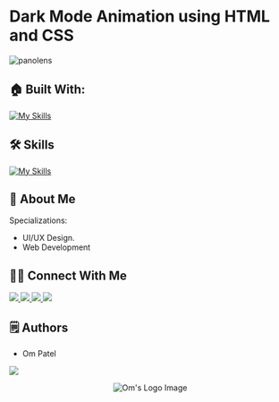 # Dark Mode Animation using HTML and CSS

![panolens](https://github.com/omunite215/Dark_Mode_Animation_HTML_CSS/assets/78680563/4f69787f-060d-40c1-81b8-c74dcfdf208c)


## 🏠 Built With:

[![My Skills](https://skillicons.dev/icons?i=vscode,vite,bootstrap,git,github)](https://skillicons.dev)

## 🛠 Skills

[![My Skills](https://skillicons.dev/icons?i=html,css,git,github)](https://skillicons.dev)

## 🚀 About Me
Specializations:
- UI/UX Design.
- Web Development

## 🙋‍♂️ Connect With Me

<p align="left">
  <a href="https://skillicons.dev">
    <a href="https://github.com/omunite215">
      <img src="https://skillicons.dev/icons?i=github" />
    </a>
  </a>
   <a href="https://skillicons.dev">
    <a href="https://www.linkedin.com/in/om-patel-401068143/">
      <img src="https://skillicons.dev/icons?i=linkedin" />
    </a>
  </a>
  <a href="https://skillicons.dev">
    <a href="https://www.instagram.com/_21omp/">
      <img src="https://skillicons.dev/icons?i=instagram" />
    </a>
  </a>
   <a href="https://skillicons.dev">
    <a href="https://portfoliobyom.netlify.app/">
      <img src="https://skillicons.dev/icons?i=devto" />
    </a>
  </a>
</p>

## 🗒️ Authors
- Om Patel

<p align="left">
  <a href="https://skillicons.dev">
    <a href="https://github.com/omunite215">
      <img src="https://skillicons.dev/icons?i=github" />
    </a>
  </a>
</p>


<p align="center">
  <img src="https://github.com/omunite215/Dark_Mode_Animation_HTML_CSS/assets/78680563/09f2e720-615a-4972-a20e-44f9a1bc12eb" alt="Om's Logo Image"/>
</p>

